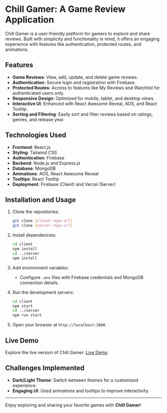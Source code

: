 # Chill Gamer: A Game Review Application

Chill Gamer is a user-friendly platform for gamers to explore and share reviews. Built with simplicity and functionality in mind, it offers an engaging experience with features like authentication, protected routes, and animations.

## Features

- **Game Reviews**: View, add, update, and delete game reviews.
- **Authentication**: Secure login and registration with Firebase.
- **Protected Routes**: Access to features like My Reviews and Watchlist for authenticated users only.
- **Responsive Design**: Optimized for mobile, tablet, and desktop views.
- **Interactive UI**: Enhanced with React Awesome Reveal, AOS, and React Tooltip.
- **Sorting and Filtering**: Easily sort and filter reviews based on ratings, genres, and release year.

## Technologies Used

- **Frontend**: React.js
- **Styling**: Tailwind CSS
- **Authentication**: Firebase
- **Backend**: Node.js and Express.js
- **Database**: MongoDB
- **Animations**: AOS, React Awesome Reveal
- **Tooltips**: React Tooltip
- **Deployment**: Firebase (Client) and Vercel (Server)

## Installation and Usage

1. Clone the repositories:
   ```bash
   git clone [client-repo-url]
   git clone [server-repo-url]
   ```

2. Install dependencies:
   ```bash
   cd client
   npm install
   cd ../server
   npm install
   ```

3. Add environment variables:
   - Configure `.env` files with Firebase credentials and MongoDB connection details.

4. Run the development servers:
   ```bash
   cd client
   npm start
   cd ../server
   npm run start
   ```

5. Open your browser at `http://localhost:3000`.

## Live Demo

Explore the live version of Chill Gamer: [Live Demo](https://chill-gamer-646e9.web.app/)

## Challenges Implemented

- **Dark/Light Theme**: Switch between themes for a customized experience.
- **Engaging UI**: Used animations and tooltips to improve interactivity.

---

Enjoy exploring and sharing your favorite games with **Chill Gamer**!
